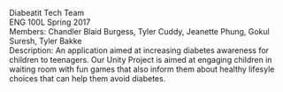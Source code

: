Diabeatit Tech Team	</br>
ENG 100L Spring 2017 </br>
Members: Chandler Blaid Burgess, Tyler Cuddy, Jeanette Phung, Gokul Suresh, Tyler Bakke	</br>
Description: An application aimed at increasing diabetes awareness for children to teenagers. Our Unity Project is aimed at engaging children in waiting room with fun games that also inform them about healthy lifesyle choices that can help them avoid diabetes.

